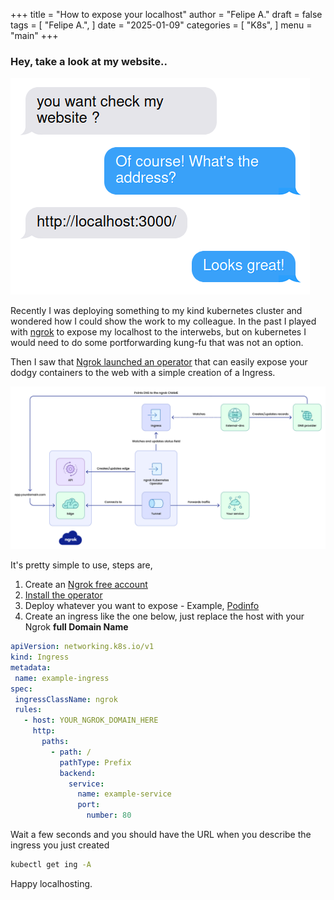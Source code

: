 +++
title = "How to expose your localhost"
author = "Felipe A."
draft = false
tags = [
    "Felipe A.",
]
date = "2025-01-09"
categories = [
    "K8s",
]
menu = "main"
+++





### Hey, take a look at my website..




![meme](/images/localhost01.png)



Recently I was deploying something to my kind kubernetes cluster and wondered how I could show the work to my colleague. In the past I played with [ngrok](https://ngrok.com) to expose my localhost to the interwebs, but on kubernetes I would need to do some portforwarding kung-fu that was not an option.

Then I saw that [Ngrok launched an operator](https://github.com/ngrok/ngrok-operator) that can easily expose your dodgy containers to the web with a simple creation of a Ingress.


![ngrok](/images/localhost02.png)

It's pretty simple to use, steps are,
 1. Create an [Ngrok free account](https://dashboard.ngrok.com/signup)
 1. [Install the operator](https://ngrok.com/docs/getting-started/kubernetes/?k8s-install=ingress#step-1-install-kubernetes-operator)
 1. Deploy whatever you want to expose - Example, [Podinfo](https://github.com/stefanprodan/podinfo)
 1. Create an ingress like the one below, just replace the host with your Ngrok **full Domain Name**


 ```yaml
 apiVersion: networking.k8s.io/v1
kind: Ingress
metadata:
  name: example-ingress
spec:
  ingressClassName: ngrok
  rules:
    - host: YOUR_NGROK_DOMAIN_HERE
      http:
        paths:
          - path: /
            pathType: Prefix
            backend:
              service:
                name: example-service
                port:
                  number: 80
```

Wait a few seconds and you should have the URL when you describe the ingress you just created

```bash
kubectl get ing -A
```

Happy localhosting.
